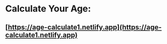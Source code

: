 #   Calculate Your Age:
##  [https://age-calculate1.netlify.app](https://age-calculate1.netlify.app)